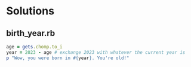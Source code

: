 # Solutions

## birth_year.rb

```ruby
age = gets.chomp.to_i
year = 2023 - age # exchange 2023 with whatever the current year is
p "Wow, you were born in #{year}. You're old!"
```
